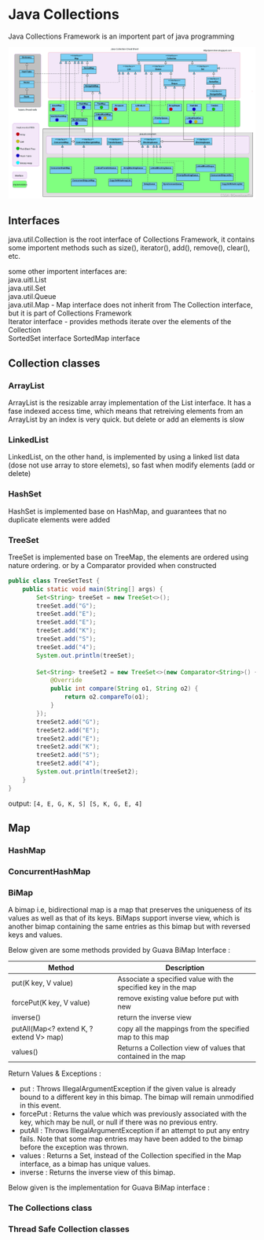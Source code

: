 # Java Collections

Java Collections Framework is an importent part of java programming

![](../images/java_collections.png)

## Interfaces
java.util.Collection is the root interface of Collections Framework, it contains some importent methods such as size(), iterator(), add(), remove(), clear(), etc.

some other importent interfaces are:</br>
java.uitl.List</br>
java.util.Set</br>
java.util.Queue</br>
java.util.Map - Map interface does not inherit from The Collection interface, but it is part of Collections Framework</br>
Iterator interface - provides methods iterate over the elements of the Collection</br>
SortedSet interface
SortedMap interface

## Collection classes

### ArrayList
ArrayList is the resizable array implementation of the List interface.
It has a fase indexed access time, which means that retreiving elements from an ArrayList by an index is very quick.
but delete or add an elements is slow
### LinkedList
LinkedList, on the other hand, is implemented by using a linked list data (dose not use array to store elemets), so fast when modify elements (add or delete)
### HashSet
HashSet is implemented base on HashMap, and guarantees that no duplicate elements were added
### TreeSet
TreeSet is implemented base on TreeMap, the elements are ordered using nature ordering. or by a Comparator provided when constructed
```java
public class TreeSetTest {
    public static void main(String[] args) {
        Set<String> treeSet = new TreeSet<>();
        treeSet.add("G");
        treeSet.add("E");
        treeSet.add("E");
        treeSet.add("K");
        treeSet.add("S");
        treeSet.add("4");
        System.out.println(treeSet);

        Set<String> treeSet2 = new TreeSet<>(new Comparator<String>() {
            @Override
            public int compare(String o1, String o2) {
                return o2.compareTo(o1);
            }
        });
        treeSet2.add("G");
        treeSet2.add("E");
        treeSet2.add("E");
        treeSet2.add("K");
        treeSet2.add("S");
        treeSet2.add("4");
        System.out.println(treeSet2);
    }
}
```

output:
`[4, E, G, K, S]
 [S, K, G, E, 4]
`

## Map
### HashMap
### ConcurrentHashMap
### BiMap
A bimap i.e, bidirectional map is a map that preserves the uniqueness of its values as well as that of its keys. BiMaps support inverse view, which is another bimap containing the same entries as this bimap but with reversed keys and values.

Below given are some methods provided by Guava BiMap Interface :

| Method | Description | 
| ---- | ---- | 
| put(K key, V value) | Associate a specified value with the specified key in the map | 
| forcePut(K key, V value) | remove existing value before put with new | 
| inverse() | return the inverse view  | 
| putAll(Map<? extend K, ? extend V> map) | copy all the mappings from the specified map to this map | 
| values() | Returns a Collection view of values that contained in the map | 

Return Values & Exceptions :

* put : Throws IllegalArgumentException if the given value is already bound to a different key in this bimap. The bimap will remain unmodified in this event.
* forcePut : Returns the value which was previously associated with the key, which may be null, or null if there was no previous entry.
* putAll : Throws IllegalArgumentException if an attempt to put any entry fails. Note that some map entries may have been added to the bimap before the exception was thrown.
* values : Returns a Set, instead of the Collection specified in the Map interface, as a bimap has unique values.
* inverse : Returns the inverse view of this bimap.

Below given is the implementation for Guava BiMap interface :

### The Collections class

### Thread Safe Collection classes
